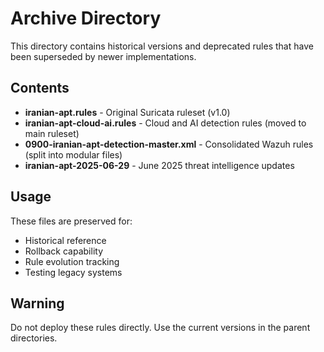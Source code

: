 # Archive Directory

This directory contains historical versions and deprecated rules that have been superseded by newer implementations.

## Contents

- **iranian-apt.rules** - Original Suricata ruleset (v1.0)
- **iranian-apt-cloud-ai.rules** - Cloud and AI detection rules (moved to main ruleset)
- **0900-iranian-apt-detection-master.xml** - Consolidated Wazuh rules (split into modular files)
- **iranian-apt-2025-06-29** - June 2025 threat intelligence updates

## Usage

These files are preserved for:
- Historical reference
- Rollback capability
- Rule evolution tracking
- Testing legacy systems

## Warning

Do not deploy these rules directly. Use the current versions in the parent directories.
